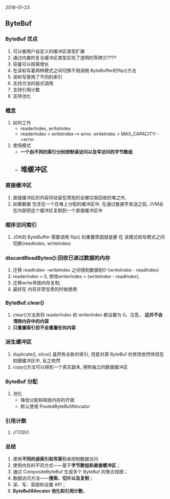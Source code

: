 2018-01-23

## ByteBuf

### ByteBuf 优点
1. 可以被用户自定义的缓冲区类型扩展
2. 通过内置的复合缓冲区类型实现了透明的零拷贝????
3. 容量可以按需增长
4. 在读和写着两种模式之间切换不用调用 ByteBuffer的flip()方法
5. 读和写使用了不同的索引
6. 支持方法的链式调用
7. 支持引用计数
8. 支持池化

### 概念
1. 如何工作
    - readerIndex, writeIndex
    - readerIndex > writeIndex--> error, writeIndex > MAX_CAPACITY-->error
2. 使用模式
    - **一个由不同的索引分别控制读访问以及写访问的字节数组**
    - 堆缓冲区
        - 


### 直接缓冲区
1. 直接缓冲区的内容将驻留在常规的会被垃圾回收的堆之外,
2. 如果数据 包含在一个在堆上分配的缓冲区中, 在通过套接字发送之前, JVM会在内部把这个缓冲区复制到一个直接缓冲区中

### 顺序访问索引
1. JDK的 ByteBuffer 需要调用 flip() 的重要原因就是要 在 读模式和写模式之间切换(readIndex, writeIndex) 


### discardReadBytes():回收已读过数据的内存
1. 迁移 readIndex--writeIndex 之间得到数据到0-(writeIndex - readIndex)
1. readerIndex = 0, 修改writerIndex = (writeIndex - readIndex),
2. 迁移write导致内存复制,
2. 最好在 内存非常宝贵的时候使用

### ByteBuf.clear()
1. clear()方法来将 readerIndex 和 writerIndex 都设置为 0。注意， **这并不会清除内存中的内容**
2. **只重置索引但不会重置任何内容**

### 派生缓冲区
1. duplicate(), slice() 虽然有全新的索引, 但是对源 ByteBuf 的修改依然体现在拍摄缓冲区中, 反之依然
2. copy()方法可以得到一个真实副本, 拥有独立的数据缓冲区


### ByteBuf 分配
1. 池化
    - 降低分配和释放内存的开销
    - 默认使用 PooledByteBufAllocator

### 引用计数
1. //TODO

### 总结
1. 使用**不同的读索引和写索引**来控制数据访问
1. 使用内存的不同方式——基于**字节数组和直接缓冲区**；
1. 通过 CompositeByteBuf 生成多个 ByteBuf 的聚合视图；
1. 数据访问方法——**搜索、切片以及复制**；
1. 读、写、获取和设置 API；
1. **ByteBufAllocator 池化和引用计数**。
